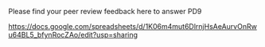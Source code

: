 Please find your peer review feedback here to answer PD9

https://docs.google.com/spreadsheets/d/1K06m4mut6DlrnjHsAeAurvOnRwu64BL5_bfynRocZAo/edit?usp=sharing

